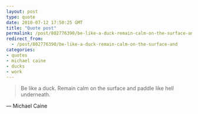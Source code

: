 ```yaml
---
layout: post
type: quote
date: 2010-07-12 17:50:25 GMT
title: "Quote post"
permalink: /post/802776390/be-like-a-duck-remain-calm-on-the-surface-and
redirect_from: 
  - /post/802776390/be-like-a-duck-remain-calm-on-the-surface-and
categories:
- quotes
- michael caine
- ducks
- work
---
```

<blockquote>Be like a duck. Remain calm on the surface and paddle like hell underneath.</blockquote>

 — Michael Caine